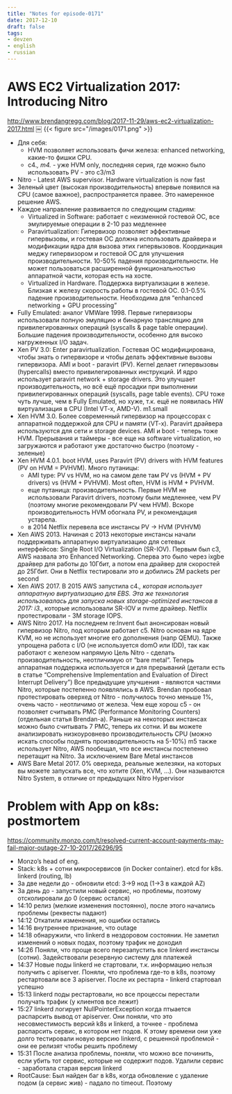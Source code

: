 ```yaml
---
title: "Notes for episode-0171"
date: 2017-12-10
draft: false
tags:
- devzen
- english
- russian
---
```


# AWS EC2 Virtualization 2017: Introducing Nitro
http://www.brendangregg.com/blog/2017-11-29/aws-ec2-virtualization-2017.html
￼
{{< figure src="/images/0171.png" >}}

- Для себя:
  - HVM позволяет использовать фичи железа: enhanced networking, какие-то фишки CPU.
  - с4.*, m4.* - уже HVM only, последняя серия, где можно было использовать PV - это c3/m3
- Nitro - Latest AWS supervisor. Hardware virtualization is now fast
- Зеленый цвет (высокая производительность) впервые появился на CPU (самое важное), распространяется правее. Это намеренное решение AWS.
- Каждое направление развивается по следующим стадиям:
    - Virtualized in Software: работает с неизменной гостевой ОС, все эмулируемые операции в 2-10 раз медленнее
    - Paravirtualization: Гипервизор позволяет эффективные гипервызовы, и гостевая ОС должна использовать драйвера и модификации ядра для вызова этих гипервызовов. Координация меджу гипервизором и гостевой ОС для улучшения производительности. 10-50% падения производительности. Не может пользоваться расширенной функциональностью аппаратной части, которая есть на хосте.
    - Virtualized in Hardware. Поддержка виртуализации в железе. Близкая к железу скорость работы в гостевой ОС. 0.1-0.5% падение производительности. Необходима для “enhanced networking + GPU processing”
- Fully Emulated: аналог VMWare 1998. Первые гипервизоры использовали полную эмуляцию и бинарную трансляцию для привилегированных операций (syscalls & page table операции). Большие падения производительности, особенно для высоко нагруженных I/O задач.
- Xen PV 3.0: Enter paravirtualization. Гостевая ОС модифицирована, чтобы знать о гипервизоре и чтобы делать эффективные вызовы гипервизора. AMI и boot - paravirt (PV). Kernel делает гипервызовы (hypercalls) вместо привилегированных инструкций. И ядро использует paravirt network + storage drivers. Это улучшает производительность, но всё ещё просадки при выполнении привилегированных операций (syscalls, page table events). CPU тоже чуть лучше, чем в Fully Emulated, но хуже, т.к. ещё не появилась HW виртуализация в CPU (Intel VT-x, AMD-V). m1.small
- Xen HVM 3.0. Более современный гипервизор на процессорах с аппаратной поддержкой для CPU и памяти (VT-x). Paravirt драйвера используются для сети и storage devices. AMI и boot - теперь тоже HVM. Прерывания и таймеры - все еще на software virtualization, но загружаются и работают уже достаточно быстро (поэтому - зеленые)
- Xen HVM 4.0.1. boot HVM, uses Paravirt (PV) drivers with HVM features (PV on HVM = PVHVM). Много путаницы:
    - AMI type: PV vs HVM, но на самом деле там PV vs (HVM + PV drivers) vs (HVM + PVHVM). Most often, HVM is HVM + PVHVM.
    - еще путаница: производительность. Первые HVM не использовали Paravirt drivers, поэтому были медленнее, чем PV (поэтому многие рекомендовали PV чем HVM). Вскоре производительность HVM обогнала PV, и рекомендация устарела.
    - в 2014 Netflix перевела все инстансы PV -> HVM (PVHVM)
- Xen AWS 2013. Начиная c 2013 некоторые инстансы начали поддерживать аппаратную виртуализацию для сетевых интерфейсов: Single Root I/O Virtualization (SR-IOV). Первым был c3, AWS назвала это Enhanced Networking. Сперва это было через ixgbe драйвер для работы до 10Гбит, а потом ena драйвер для скоростей до 25Гбит. Они в Netflix тестировали это и добились 2М packets per second
- Xen AWS 2017. В 2015 AWS запустила c4.*, которая использует аппаратную виртуализацию для EBS. Эта же технология использовалась для запуска новых storage-optimized инстансов в 2017: i3.*, которые использовали SR-IOV и nvme драйвер. Netflix протестировали - 3М storage IOPS.
- AWS Nitro 2017. На последнем re:Invent был анонсирован новый гипервизор Nitro, под которым работает c5. Nitro основан на ядре KVM, но не использует многие его дополнения (напр QEMU). Также упрощена работа с I/O (не используется domO  или IDD), так как работают с железом напрямую Цель Nitro - сделать производительность, неотличимую от “bare metal”. Теперь аппаратная поддержка используется и для прерываний (детали есть в статье “Comprehensive  Implementation and Evaluation  of Direct Interrupt Delivery”) Все предыдущие улучшения - являются частями Nitro, которые постепенно появлялись в AWS. Brendan пробовал протестировать оверхед от Nitro - получилось точно меньше 1%, очень часто - неотличимо от железа. Чем еще хорош c5 - он позволяет считывать PMC (Performance Monitoring Counters) (отдельная статья Brendan-а). Раньше на некоторых инстансах можно было считывать 7 PMC, теперь их сотни. И вы можете анализировать низкоуровнево производительность CPU (можно искать способы поднять производительность на 5-10%) m5 также использует Nitro, AWS пообещал, что все инстансы постепенно перетащит на Nitro. За исключением Bare Metal инстансов
- AWS Bare Metal 2017. 0% оверхеда, реальные железяки, на которых вы можете запускать все, что хотите (Xen, KVM, …). Они называются Nitro System, в отличие от предыдущих Nitro Hypervisor


# Problem with App on k8s: postmortem
https://community.monzo.com/t/resolved-current-account-payments-may-fail-major-outage-27-10-2017/26296/95

- Monzo’s head of eng.
- Stack: k8s + сотни микросервисов (in Docker container). etcd for k8s. linkerd (routing, lb)
- За две недели до - обновили etcd: 3->9 нод (1->3 в каждой AZ)
- За день до - запустили новый сервис, но проблемы, поэтому отсколировали до 0 (сервис остался)
- 14:10 релиз (мелкие изменения постоянно), после этого начались проблемы (реквесты падают)
- 14:12 Откатили изменения, но ошибки остались
- 14:16 внутреннее признание, что outage
- 14:18 обнаружили, что linkerd в нездоровом состоянии. Не заметил изменений о новых подах, поэтому трафик не доходил
- 14:26 Поняли, что проще всего перезапустить все linkerd инстансы (сотни). Задействовали резервную систему для платежей
- 14:37 Новые поды linkerd не стартовали, т.к. информацию нельзя получить с apiserver. Поняли, что проблема где-то в k8s, поэтому рестартовали все 3 apiserver. После их рестарта - linkerd стартовал успешно
- 15:13 linkerd поды рестартовали, но все процессы перестали получать трафик (у клиентов все лежит)
- 15:27 linkerd логирует NullPointerException когда птыается распарсить вывод от apiserver. Они поняли, что это несовместимость версий k8s и linkerd, а точнее - проблема распарсить сервис, в котором нет подов. К этому времени они уже долго тестировали новую версию linkerd, с решенной проблемой - они ее релизят чтобы решить проблему
- 15:31 После анализа проблемы, поняли, что можно все починить, если убить тот сервис, которые не содержит подов. Удалили сервис - заработала старая версия linkerd
- RootCause: Был найден баг в k8s, когда обновление с удаление подом (а сервис жив) - падало по timeout. Поэтому

